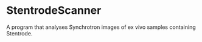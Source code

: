 # StentrodeScanner
A program that analyses Synchrotron images of ex vivo samples containing Stentrode.
